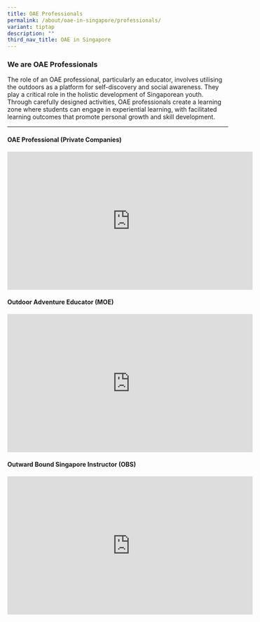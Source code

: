 ```yaml
---
title: OAE Professionals
permalink: /about/oae-in-singapore/professionals/
variant: tiptap
description: ""
third_nav_title: OAE in Singapore
---
```

<h3><strong>We are OAE Professionals</strong></h3>
<p>The role of an OAE professional, particularly an educator, involves utilising
the outdoors as a platform for self-discovery and social awareness. They
play a critical role in the holistic development of Singaporean youth.
Through carefully designed activities, OAE professionals create a learning
zone where students can engage in experiential learning, with facilitated
learning outcomes that promote personal growth and skill development.</p>
<hr>
<h4>OAE Professional (Private Companies)</h4>
<div class="iframe-wrapper">
<iframe height="315" width="560" allowfullscreen="true" frameborder="0" src="https://www.youtube.com/embed/B0xbE8eqcjc?si=X-TIGqUKgpfFZJQK"></iframe>
</div>
<h4>Outdoor Adventure Educator (MOE)</h4>
<div class="iframe-wrapper">
<iframe height="315" width="560" allowfullscreen="true" frameborder="0" src="https://www.youtube.com/embed/o8CbIYTEob8?si=hg28QwIibB4LMk7V"></iframe>
</div>
<h4>Outward Bound Singapore Instructor (OBS)</h4>
<div class="iframe-wrapper">
<iframe height="315" width="560" allowfullscreen="true" frameborder="0" src="https://www.youtube.com/embed/xOPlalbQ_UE?si=9QQa0BPC3zn2Oy_T"></iframe>
</div>
<p></p>